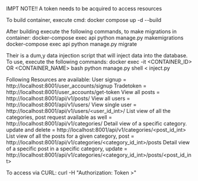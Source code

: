 IMPT NOTE!!
    A token needs to be acquired to access resources


To build container, execute cmd: 
    docker compose up -d --build

After building execute the following commands, to make migrations in container:
    docker-compose exec api python manage.py makemigrations
    docker-compose exec api python manage.py migrate

Their is a dum,y data injection script that will inject data into the database.
To use, execute the following commands:
    docker exec -it <CONTAINER_ID> OR <CONTAINER_NAME> bash
    python manage.py shell < inject.py

Following Resources are available:
    User signup = http://localhost:8001/user_accounts/signup
    Tradetoken = http://localhost:8001/user_accounts/get-token
    View all posts = http://localhost:8001/api/v1/posts/
    View all users = http://localhost:8001/api/v1/users/
    View single user = http://localhost:8001/api/v1/users/<user_id_int>/
    List view of all the categories, post request available as well = http://localhost:8001/api/v1/categories/
    Detail view of a specific category. update and delete = http://localhost:8001/api/v1/categories/<post_id_int>     
    List view of all the posts for a given category, post =  http://localhost:8001/api/v1/categories/<category_id_int>/posts
    Detail view of a specific post in a specific category, update = http://localhost:8001/api/v1/categories/<category_id_int>/posts/<post_id_int>

To access via CURL:
    curl -H "Authorization: Token <token>>" <endpoint>

